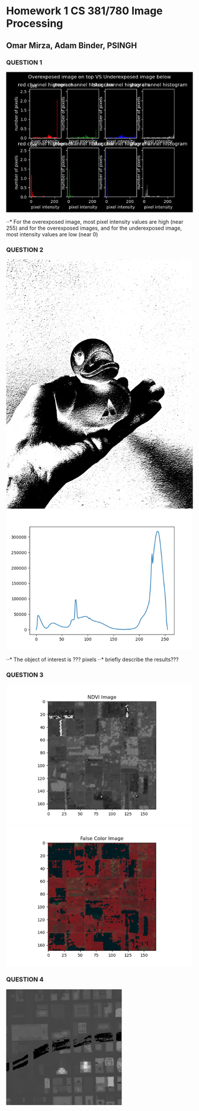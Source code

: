# Homework 1 CS 381/780 Image Processing
## Omar Mirza, Adam Binder, PSINGH

### QUESTION 1

![alt text](output/Q1_histogram.png)

⋅⋅* For the overexposed image, most pixel intensity values are high (near 255) and for the overexposed images, and for the underexposed image, most intensity values are low (near 0)

### QUESTION 2

![alt text](output/Q2_binary_threshold.png)
![alt text](output/Q2_histogram.png)

⋅⋅* The object of interest is ??? pixels
⋅⋅* briefly describe the results???

### QUESTION 3

![alt text](output/Q3_NDVI.png)
![alt text](output/Q3_FalseColor.png)

### QUESTION 4

![alt text](output/Q4_raster.png)